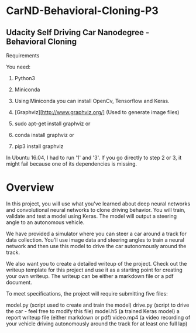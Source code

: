 # CarND-Behavioral-Cloning-P3
## Udacity Self Driving Car Nanodegree - Behavioral Cloning

Requirements

You need:
1) Python3
2) Miniconda
3) Using Miniconda you can install OpenCv, Tensorflow and Keras.
4) [Graphviz][http://www.graphviz.org/] (Used to generate image files)

1) sudo apt-get install graphviz
or
2) conda install graphviz
or
3) pip3 install graphviz

In Ubuntu 16.04, I had to run '1' and '3'. If you go directly to step 2 or 3, it might fail because one of its dependencies is missing.

# Overview

In this project, you will use what you've learned about deep neural networks and convolutional neural networks to clone driving behavior. You will train, validate and test a model using Keras. The model will output a steering angle to an autonomous vehicle.

We have provided a simulator where you can steer a car around a track for data collection. You'll use image data and steering angles to train a neural network and then use this model to drive the car autonomously around the track.

We also want you to create a detailed writeup of the project. Check out the writeup template for this project and use it as a starting point for creating your own writeup. The writeup can be either a markdown file or a pdf document.

To meet specifications, the project will require submitting five files:

model.py (script used to create and train the model)
drive.py (script to drive the car - feel free to modify this file)
model.h5 (a trained Keras model)
a report writeup file (either markdown or pdf)
video.mp4 (a video recording of your vehicle driving autonomously around the track for at least one full lap)
